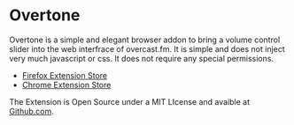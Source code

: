 # Overtone

Overtone is a simple and elegant browser addon to bring a volume control slider into the web interfrace of overcast.fm. 
It is simple and does not inject very much javascript or css. It does not require any special permissions.

- [Firefox Extension Store](https://addons.mozilla.org/en-US/firefox/addon/overtone/)
- [Chrome Extension Store](https://chrome.google.com/webstore/detail/overtone/mdmchiodppienobaicjdadhcmcjacbdp)

The Extension is Open Source under a MIT LIcense and avaible at [Github.com](https://github.com/KurzGedanke/Overtone).